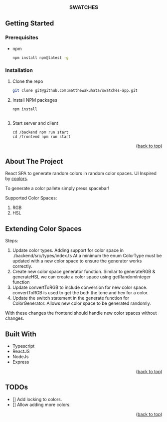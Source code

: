 <div id="top"></div>

<br />
<div align="center">
    <h3 align="center">SWATCHES</h3>
</div>

<!-- GETTING STARTED -->

## Getting Started

### Prerequisites

- npm
  ```sh
  npm install npm@latest -g
  ```

### Installation

1. Clone the repo
   ```sh
   git clone git@github.com:matthewakuhata/swatches-app.git
   ```
2. Install NPM packages

   ```sh
   npm install
   ```

   ```

   ```

3. Start server and client
   ```
   cd /backend npm run start
   cd /frontend npm run start
   ```

<p align="right">(<a href="#top">back to top</a>)</p>

<!-- ABOUT THE PROJECT -->

## About The Project

React SPA to generate random colors in random color spaces.
UI Inspired by [coolors](https://coolors.co/generate).

To generate a color pallete simply press spacebar!

Supported Color Spaces:

1. RGB
2. HSL

## Extending Color Spaces

Steps:

1. Update color types.
   Adding support for color space in ./backend/src/types/index.ts
   At a minimum the enum ColorType must be updated with a new color space to ensure the generator works correctly.
2. Create new color space generator function.
   Similar to generateRGB & generateHSL we can create a color space using getRandomInteger function
3. Update convertToRGB to include conversion for new color space.
   convertToRGB is used to get the both the tone and hex for a color.
4. Update the switch statement in the generate function for ColorGenerator.
   Allows new color space to be generated randomly.

With these changes the frontend should handle new color spaces without changes.

## Built With

- Typescript
- ReactJS
- NodeJs
- Express

<p align="right">(<a href="#top">back to top</a>)</p>

## TODOs

- [] Add locking to colors.
- [] Allow adding more colors.

<p align="right">(<a href="#top">back to top</a>)</p>
